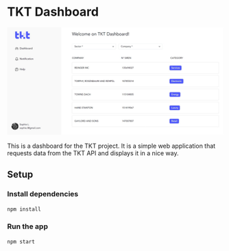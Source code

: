 # TKT Dashboard

![Dashboard](./dmo.jpeg)

This is a dashboard for the TKT project. It is a simple web application that requests data from the TKT API and displays it in a nice way.

## Setup

### Install dependencies

```bash
npm install
```

### Run the app

```bash
npm start
```
